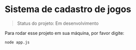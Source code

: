 <h1> Sistema de cadastro de jogos</h1>

>Status do projeto: Em desenvolvimento

Para rodar esse projeto em sua máquina, por favor digite:

```
node app.js
```